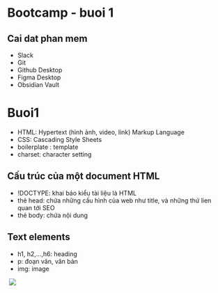 # Bootcamp - buoi 1
## Cai dat phan mem
+ Slack
+ Git 
+ Github Desktop
+ Figma Desktop
+ Obsidian Vault
# Buoi1
+ HTML: Hypertext (hình ảnh, video, link) Markup Language
+ CSS: Cascading Style Sheets
+ boilerplate : template
+ charset: character setting
## Cấu trúc của một document HTML
+ !DOCTYPE: khai báo kiểu tài liệu là HTML
+ thẻ head: chứa những cấu hình của web như title, và những thứ lien quan tới SEO
+ thẻ body: chứa nội dung
## Text elements
+ h1, h2,...,h6: heading
+ p: đoạn văn, văn bản
+ img: image
<html> 
 <img src="https://kenh14cdn.com/zoom/460_289/203336854389633024/2022/7/24/photo1658681191055-16586811913482120619873.jpg"/>




